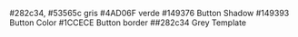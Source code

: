 #282c34, #53565c gris
#4AD06F verde
#149376 Button Shadow
#149393 Button Color 
#1CCECE Button border
##282c34 Grey Template